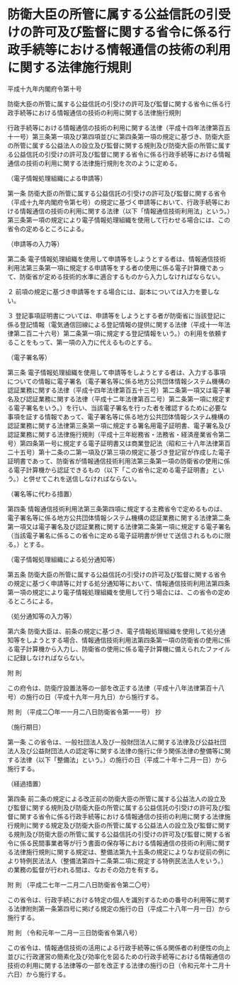 # 防衛大臣の所管に属する公益信託の引受けの許可及び監督に関する省令に係る行政手続等における情報通信の技術の利用に関する法律施行規則

平成十九年内閣府令第十号

防衛大臣の所管に属する公益信託の引受けの許可及び監督に関する省令に係る行政手続等における情報通信の技術の利用に関する法律施行規則

行政手続等における情報通信の技術の利用に関する法律（平成十四年法律第百五十一号）第三条第一項及び第四項並びに第四条第一項の規定に基づき、防衛大臣の所管に属する公益法人の設立及び監督に関する規則及び防衛大臣の所管に属する公益信託の引受けの許可及び監督に関する省令に係る行政手続等における情報通信の技術の利用に関する法律施行規則を次のように定める。

（電子情報処理組織による申請等）

第一条 防衛大臣の所管に属する公益信託の引受けの許可及び監督に関する省令（平成十九年内閣府令第七号）の規定に基づく申請等において、行政手続等における情報通信の技術の利用に関する法律（以下「情報通信技術利用法」という。）第三条第一項の規定により電子情報処理組織を使用して行わせる場合には、この省令の定めるところによる。

（申請等の入力等）

第二条 電子情報処理組織を使用して申請等をしようとする者は、情報通信技術利用法第三条第一項に規定する申請等をする者の使用に係る電子計算機であって、防衛省が定める技術的水準に適合するものから入力しなければならない。

２ 前項の規定に基づき申請等をする場合には、副本については入力を要しない。

３ 登記事項証明書については、申請等をしようとする者が防衛省に当該登記に係る登記情報（電気通信回線による登記情報の提供に関する法律（平成十一年法律第二百二十六号）第二条第一項に規定する登記情報をいう。）の利用を依頼することをもって、第一項の入力に代えるものとする。

（電子署名等）

第三条 電子情報処理組織を使用して申請等をしようとする者は、入力する事項についての情報に電子署名（電子署名等に係る地方公共団体情報システム機構の認証業務に関する法律（平成十四年法律第百五十三号）第二条第一項又は電子署名及び認証業務に関する法律（平成十二年法律第百二号）第二条第一項に規定する電子署名をいう。）を行い、当該電子署名を行った者を確認するために必要な事項を証する情報であって、電子署名等に係る地方公共団体情報システム機構の認証業務に関する法律第三条第一項に規定する署名用電子証明書、電子署名及び認証業務に関する法律施行規則（平成十三年総務省・法務省・経済産業省令第二号）第四条第一号に規定する電子証明書又は商業登記法（昭和三十八年法律第百二十五号）第十二条の二第一項及び第三項の規定に基づき登記官が作成した電子証明書であって、防衛省が情報通信技術利用法第三条第一項の防衛省の使用に係る電子計算機から認証できるもの（以下「この省令に定める電子証明書」という。）と併せてこれを送信しなければならない。

（署名等に代わる措置）

第四条 情報通信技術利用法第三条第四項に規定する主務省令で定めるものは、電子署名等に係る地方公共団体情報システム機構の認証業務に関する法律第二条第一項又は電子署名及び認証業務に関する法律第二条第一項に規定する電子署名（当該電子署名に係るこの省令に定める電子証明書が併せて送信されるものに限る。）とする。

（電子情報処理組織による処分通知等）

第五条 防衛大臣の所管に属する公益信託の引受けの許可及び監督に関する省令の規定に基づく申請等に対する処分通知等において、情報通信技術利用法第四条第一項の規定により電子情報処理組織を使用して行う場合には、この省令の定めるところによる。

（処分通知等の入力等）

第六条 防衛大臣は、前条の規定に基づき、電子情報処理組織を使用して処分通知等をしようとする場合、情報通信技術利用法第四条第一項の防衛省の使用に係る電子計算機から入力し、防衛省の使用に係る電子計算機に備えられたファイルに記録しなければならない。

附 則

この府令は、防衛庁設置法等の一部を改正する法律（平成十八年法律第百十八号）の施行の日（平成十九年一月九日）から施行する。

附 則 （平成二〇年一一月二八日防衛省令第一一号） 抄

（施行期日）

第一条 この省令は、一般社団法人及び一般財団法人に関する法律及び公益社団法人及び公益財団法人の認定等に関する法律の施行に伴う関係法律の整備等に関する法律（以下「整備法」という。）の施行の日（平成二十年十二月一日）から施行する。

（経過措置）

第四条 前二条の規定による改正前の防衛大臣の所管に属する公益法人の設立及び監督に関する規則及び防衛大臣の所管に属する公益信託の引受けの許可及び監督に関する省令に係る行政手続等における情報通信の技術の利用に関する法律施行規則に関する規定及び防衛大臣の所管に属する公益法人の設立及び監督に関する規則及び防衛大臣の所管に属する公益信託の引受けの許可及び監督に関する省令に係る民間事業者等が行う書面の保存等における情報通信の技術の利用に関する法律施行規則に関する規定は、整備法第九十五条の規定によりなお従前の例により特例民法法人（整備法第四十二条第二項に規定する特例民法法人をいう。）の業務の監督が行われる間は、なおその効力を有する。

附 則 （平成二七年一二月二八日防衛省令第二〇号）

この省令は、行政手続における特定の個人を識別するための番号の利用等に関する法律附則第一条第四号に掲げる規定の施行の日（平成二十八年一月一日）から施行する。

附 則 （令和元年一二月一三日防衛省令第八号）

この省令は、情報通信技術の活用による行政手続等に係る関係者の利便性の向上並びに行政運営の簡素化及び効率化を図るための行政手続等における情報通信の技術の利用に関する法律等の一部を改正する法律の施行の日（令和元年十二月十六日）から施行する。
